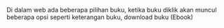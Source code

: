 Di dalam web ada beberapa pilihan buku, ketika buku diklik akan muncul beberapa opsi seperti keterangan buku, download buku (Ebook)
